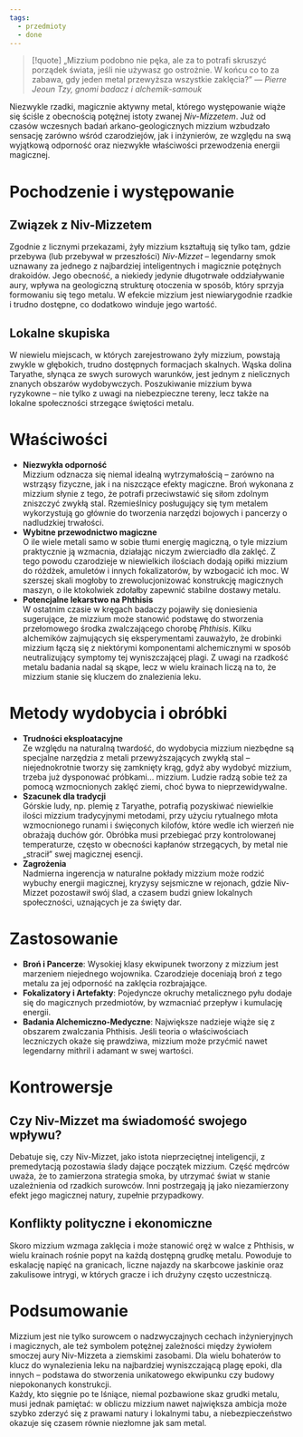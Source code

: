 ```yaml
---
tags:
  - przedmioty
  - done
---
```

> [!quote] „Mizzium podobno nie pęka, ale za to potrafi skruszyć porządek świata, jeśli nie używasz go ostrożnie. W końcu co to za zabawa, gdy jeden metal przewyższa wszystkie zaklęcia?”
>  — _Pierre Jeoun Tzy, gnomi badacz i alchemik-samouk_

Niezwykle rzadki, magicznie aktywny metal, którego występowanie wiąże się ściśle z obecnością potężnej istoty zwanej _Niv-Mizzetem_. Już od czasów wczesnych badań arkano-geologicznych mizzium wzbudzało sensację zarówno wśród czarodziejów, jak i inżynierów, ze względu na swą wyjątkową odporność oraz niezwykłe właściwości przewodzenia energii magicznej.
# Pochodzenie i występowanie
## Związek z Niv-Mizzetem
Zgodnie z licznymi przekazami, żyły mizzium kształtują się tylko tam, gdzie przebywa (lub przebywał w przeszłości) _Niv-Mizzet_ – legendarny smok uznawany za jednego z najbardziej inteligentnych i magicznie potężnych drakoidów. Jego obecność, a niekiedy jedynie długotrwałe oddziaływanie aury, wpływa na geologiczną strukturę otoczenia w sposób, który sprzyja formowaniu się tego metalu. W efekcie mizzium jest niewiarygodnie rzadkie i trudno dostępne, co dodatkowo winduje jego wartość.
## Lokalne skupiska
W niewielu miejscach, w których zarejestrowano żyły mizzium, powstają zwykle w głębokich, trudno dostępnych formacjach skalnych. Wąska dolina Taryathe, słynąca ze swych surowych warunków, jest jednym z nielicznych znanych obszarów wydobywczych. Poszukiwanie mizzium bywa ryzykowne – nie tylko z uwagi na niebezpieczne tereny, lecz także na lokalne społeczności strzegące świętości metalu.
# Właściwości
- **Niezwykła odporność**  
    Mizzium odznacza się niemal idealną wytrzymałością – zarówno na wstrząsy fizyczne, jak i na niszczące efekty magiczne. Broń wykonana z mizzium słynie z tego, że potrafi przeciwstawić się siłom zdolnym zniszczyć zwykłą stal. Rzemieślnicy posługujący się tym metalem wykorzystują go głównie do tworzenia narzędzi bojowych i pancerzy o nadludzkiej trwałości.
- **Wybitne przewodnictwo magiczne**  
    O ile wiele metali samo w sobie tłumi energię magiczną, o tyle mizzium praktycznie ją wzmacnia, działając niczym zwierciadło dla zaklęć. Z tego powodu czarodzieje w niewielkich ilościach dodają opiłki mizzium do różdżek, amuletów i innych fokalizatorów, by wzbogacić ich moc. W szerszej skali mogłoby to zrewolucjonizować konstrukcję magicznych maszyn, o ile ktokolwiek zdołałby zapewnić stabilne dostawy metalu.
- **Potencjalne lekarstwo na Phthisis**  
    W ostatnim czasie w kręgach badaczy pojawiły się doniesienia sugerujące, że mizzium może stanowić podstawę do stworzenia przełomowego środka zwalczającego chorobę _Phthisis_. Kilku alchemików zajmujących się eksperymentami zauważyło, że drobinki mizzium łączą się z niektórymi komponentami alchemicznymi w sposób neutralizujący symptomy tej wyniszczającej plagi. Z uwagi na rzadkość metalu badania nadal są skąpe, lecz w wielu krainach liczą na to, że mizzium stanie się kluczem do znalezienia leku.
# Metody wydobycia i obróbki
- **Trudności eksploatacyjne**  
    Ze względu na naturalną twardość, do wydobycia mizzium niezbędne są specjalne narzędzia z metali przewyższających zwykłą stal – niejednokrotnie tworzy się zamknięty krąg, gdyż aby wydobyć mizzium, trzeba już dysponować próbkami… mizzium. Ludzie radzą sobie też za pomocą wzmocnionych zaklęć ziemi, choć bywa to nieprzewidywalne.
- **Szacunek dla tradycji**  
    Górskie ludy, np. plemię z Taryathe, potrafią pozyskiwać niewielkie ilości mizzium tradycyjnymi metodami, przy użyciu rytualnego młota wzmocnionego runami i święconych kilofów, które wedle ich wierzeń nie obrażają duchów gór. Obróbka musi przebiegać przy kontrolowanej temperaturze, często w obecności kapłanów strzegących, by metal nie „stracił” swej magicznej esencji.
- **Zagrożenia**  
    Nadmierna ingerencja w naturalne pokłady mizzium może rodzić wybuchy energii magicznej, kryzysy sejsmiczne w rejonach, gdzie Niv-Mizzet pozostawił swój ślad, a czasem budzi gniew lokalnych społeczności, uznających je za święty dar.
# Zastosowanie
- **Broń i Pancerze**: Wysokiej klasy ekwipunek tworzony z mizzium jest marzeniem niejednego wojownika. Czarodzieje doceniają broń z tego metalu za jej odporność na zaklęcia rozbrajające.
- **Fokalizatory i Artefakty**: Pojedyncze okruchy metalicznego pyłu dodaje się do magicznych przedmiotów, by wzmacniać przepływ i kumulację energii.
- **Badania Alchemiczno-Medyczne**: Największe nadzieje wiąże się z obszarem zwalczania Phthisis. Jeśli teoria o właściwościach leczniczych okaże się prawdziwa, mizzium może przyćmić nawet legendarny mithril i adamant w swej wartości.
# Kontrowersje
## Czy Niv-Mizzet ma świadomość swojego wpływu?
Debatuje się, czy Niv-Mizzet, jako istota nieprzeciętnej inteligencji, z premedytacją pozostawia ślady dające początek mizzium. Część mędrców uważa, że to zamierzona strategia smoka, by utrzymać świat w stanie uzależnienia od rzadkich surowców. Inni postrzegają ją jako niezamierzony efekt jego magicznej natury, zupełnie przypadkowy.
## Konflikty polityczne i ekonomiczne
Skoro mizzium wzmaga zaklęcia i może stanowić oręż w walce z Phthisis, w wielu krainach rośnie popyt na każdą dostępną grudkę metalu. Powoduje to eskalację napięć na granicach, liczne najazdy na skarbcowe jaskinie oraz zakulisowe intrygi, w których gracze i ich drużyny często uczestniczą.
# Podsumowanie
Mizzium jest nie tylko surowcem o nadzwyczajnych cechach inżynieryjnych i magicznych, ale też symbolem potężnej zależności między żywiołem smoczej aury Niv-Mizzeta a ziemskimi zasobami. Dla wielu bohaterów to klucz do wynalezienia leku na najbardziej wyniszczającą plagę epoki, dla innych – podstawa do stworzenia unikatowego ekwipunku czy budowy niepokonanych konstrukcji.  
Każdy, kto sięgnie po te lśniące, niemal pozbawione skaz grudki metalu, musi jednak pamiętać: w obliczu mizzium nawet największa ambicja może szybko zderzyć się z prawami natury i lokalnymi tabu, a niebezpieczeństwo okazuje się czasem równie niezłomne jak sam metal.